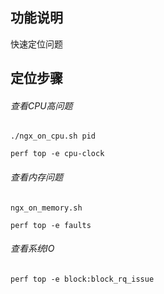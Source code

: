 
## 功能说明
 快速定位问题

## 定位步骤

###### 查看CPU高问题
`
./ngx_on_cpu.sh pid
`

`
perf top -e cpu-clock
`


###### 查看内存问题
`
ngx_on_memory.sh
`

`
perf top -e faults
`

###### 查看系统IO
`
perf top -e block:block_rq_issue
`
